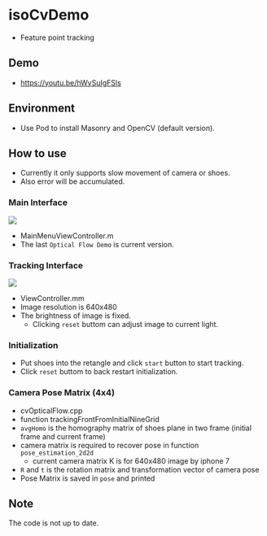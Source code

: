 # isoCvDemo
- Feature point tracking

## Demo
- https://youtu.be/hWySuIgFSls

## Environment
- Use Pod to install Masonry and OpenCV (default version).

## How to use
- Currently it only supports slow movement of camera or shoes.
- Also error will be accumulated.

### Main Interface
![](https://github.com/czyi/isoCvDemo/blob/master/file/MainInterface.PNG)
- MainMenuViewController.m
- The last `Optical Flow Demo` is current version.

### Tracking Interface
![](https://github.com/czyi/isoCvDemo/blob/master/file/TrackingInterface.PNG)
- ViewController.mm
- Image resolution is 640x480
- The brightness of image is fixed.
  - Clicking `reset` buttom can adjust image to current light.

### Initialization
- Put shoes into the retangle and click `start` button to start tracking.
- Click `reset` buttom to back restart initialization.

### Camera Pose Matrix (4x4)
- cvOpticalFlow.cpp
- function trackingFrontFromInitialNineGrid
- `avgHomo` is the homography matrix of shoes plane in two frame (initial frame and current frame)
- camera matrix is required to recover pose in function `pose_estimation_2d2d`
  - current camera matrix K is for 640x480 image by iphone 7 
- `R` and `t` is the rotation matrix and transformation vector of camera pose
- Pose Matrix is saved in `pose` and printed

## Note
The code is not up to date.









